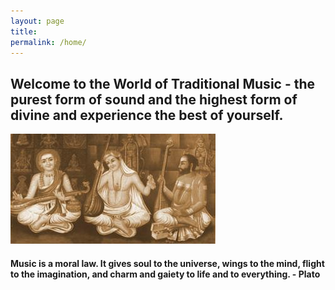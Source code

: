 ```yaml
---
layout: page
title: 
permalink: /home/
---
```


## Welcome to the World of Traditional Music - the purest  form of sound and the highest form of divine and experience the best of yourself.

<img class="home-trimurthis" src="/images/trimurthis.jpg" />

#### Music is a moral law. It gives soul to the universe, wings to the mind, flight to the imagination, and charm and gaiety to life and to everything.  - Plato